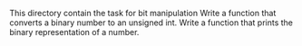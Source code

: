 This directory contain the task for bit manipulation
Write a function that converts a binary number to an unsigned int.
Write a function that prints the binary representation of a number.
